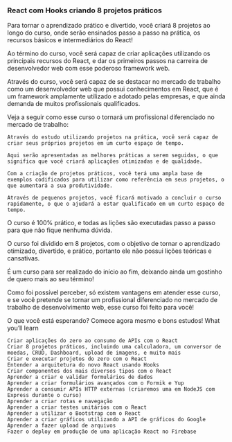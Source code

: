 ### React com Hooks criando 8 projetos práticos

Para tornar o aprendizado prático e divertido, você criará 8 projetos ao longo do curso, onde serão ensinados passo a passo na prática, os recursos básicos e intermediários do React!

Ao término do curso, você será capaz de criar aplicações utilizando os principais recursos do React, e dar os primeiros passos na carreira de desenvolvedor web com esse poderoso framework web.

Através do curso, você será capaz de se destacar no mercado de trabalho como um desenvolvedor web que possui conhecimentos em React, que é um framework amplamente utilizado e adotado pelas empresas, e que ainda demanda de muitos profissionais qualificados.

Veja a seguir como esse curso o tornará um profissional diferenciado no mercado de trabalho:

    Através do estudo utilizando projetos na prática, você será capaz de criar seus próprios projetos em um curto espaço de tempo.

    Aqui serão apresentadas as melhores práticas a serem seguidas, o que significa que você criará aplicações otimizadas e de qualidade.

    Com a criação de projetos práticos, você terá uma ampla base de exemplos codificados para utilizar como referência em seus projetos, o que aumentará a sua produtividade.

    Através de pequenos projetos, você ficará motivado a concluir o curso rapidamente, o que o ajudará a estar qualificado em um curto espaço de tempo.

O curso é 100% prático, e todas as lições são executadas passo a passo para que não fique nenhuma dúvida.

O curso foi dividido em 8 projetos, com o objetivo de tornar o aprendizado otimizado, divertido, e prático, portanto ele não possui lições teóricas e cansativas.

É um curso para ser realizado do início ao fim, deixando ainda um gostinho de quero mais ao seu término!

Como foi possível perceber, só existem vantagens em atender esse curso, e se você pretende se tornar um profissional diferenciado no mercado de trabalho de desenvolvimento web, esse curso foi feito para você!

O que você está esperando? Comece agora mesmo e bons estudos!
What you’ll learn

    Criar aplicações do zero ao consumo de APIs com o React
    Criar 8 projetos práticos, incluindo uma calculadora, um conversor de moedas, CRUD, Dashboard, upload de imagens, e muito mais
    Criar e executar projetos do zero com o React
    Entender a arquitetura do novo React usando Hooks
    Criar componentes dos mais diversos tipos com o React
    Aprender a criar e validar formulários de dados
    Aprender a criar formulários avançados com o Formik e Yup
    Aprender a consumir APIs HTTP externas (criaremos uma em NodeJS com Express durante o curso)
    Aprender a criar rotas e navegação
    Aprender a criar testes unitários com o React
    Aprender a utilizar o Bootstrap com o React
    Aprender a criar gráficos utilizando a API de gráficos do Google
    Aprender a fazer upload de arquivos
    Fazer o deploy em produção de uma aplicação React no Firebase
